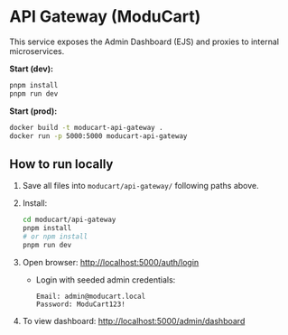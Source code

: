 # API Gateway (ModuCart)

This service exposes the Admin Dashboard (EJS) and proxies to internal microservices.

**Start (dev):**

```sh
pnpm install
pnpm run dev
```

**Start (prod):**

```sh
docker build -t moducart-api-gateway .
docker run -p 5000:5000 moducart-api-gateway
```

## How to run locally

1. Save all files into `moducart/api-gateway/` following paths above.

2. Install:

    ```sh
    cd moducart/api-gateway
    pnpm install
    # or npm install
    pnpm run dev
    ```

3. Open browser: <http://localhost:5000/auth/login>

    - Login with seeded admin credentials:

        ```text
        Email: admin@moducart.local
        Password: ModuCart123!
        ```

4. To view dashboard: <http://localhost:5000/admin/dashboard>
